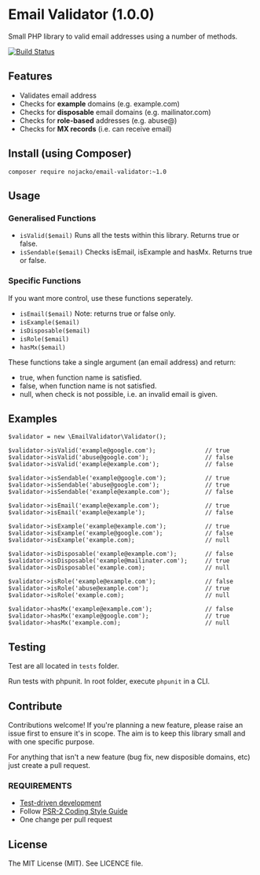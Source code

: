 # Email Validator (1.0.0)

Small PHP library to valid email addresses using a number of methods. 

[![Build Status](https://travis-ci.org/nojacko/email-validator.svg?branch=master)](https://travis-ci.org/nojacko/email-validator)

## Features

* Validates email address
* Checks for **example** domains (e.g. example.com)
* Checks for **disposable** email domains (e.g. mailinator.com)
* Checks for **role-based** addresses (e.g. abuse@)
* Checks for **MX records** (i.e. can receive email)

## Install (using Composer)
```
composer require nojacko/email-validator:~1.0
```

## Usage 
### Generalised Functions

* ```isValid($email)``` Runs all the tests within this library. Returns true or false.
* ```isSendable($email)``` Checks isEmail, isExample and hasMx. Returns true or false.

### Specific Functions
If you want more control, use these functions seperately. 

* ```isEmail($email)``` Note: returns true or false only.
* ```isExample($email)```
* ```isDisposable($email)```
* ```isRole($email)```
* ```hasMx($email)```

These functions take a single argument (an email address) and return:

* true, when function name is satisfied.
* false, when function name is not satisfied.
* null, when check is not possible, i.e. an invalid email is given.


## Examples

```
$validator = new \EmailValidator\Validator();

$validator->isValid('example@google.com');              // true
$validator->isValid('abuse@google.com');                // false
$validator->isValid('example@example.com');             // false

$validator->isSendable('example@google.com');           // true
$validator->isSendable('abuse@google.com');             // true
$validator->isSendable('example@example.com');          // false

$validator->isEmail('example@example.com');             // true
$validator->isEmail('example@example');                 // false

$validator->isExample('example@example.com');           // true
$validator->isExample('example@google.com');            // false
$validator->isExample('example.com);                    // null

$validator->isDisposable('example@example.com');        // false
$validator->isDisposable('example@mailinater.com');     // true
$validator->isDisposable('example.com);                 // null

$validator->isRole('example@example.com');              // false
$validator->isRole('abuse@example.com');                // true
$validator->isRole('example.com);                       // null

$validator->hasMx('example@example.com');               // false
$validator->hasMx('example@google.com');                // true
$validator->hasMx('example.com);                        // null
```

## Testing

Test are all located in ```tests``` folder.

Run tests with phpunit. In root folder, execute ```phpunit``` in a CLI.


## Contribute

Contributions welcome! If you're planning a new feature, please raise an issue first to ensure it's in scope. The aim is to keep this library small and with one specific purpose.

For anything that isn't a new feature (bug fix, new disposible domains, etc) just create a pull request. 

### REQUIREMENTS

* [Test-driven development](http://en.wikipedia.org/wiki/Test-driven_development)
* Follow [PSR-2 Coding Style Guide](https://github.com/php-fig/fig-standards/blob/master/accepted/PSR-2-coding-style-guide.md)
* One change per pull request

## License

The MIT License (MIT). See LICENCE file.
